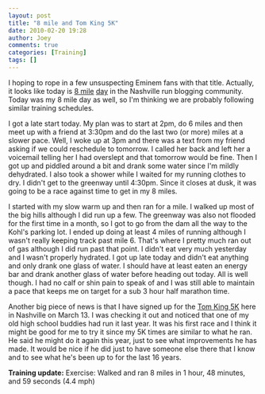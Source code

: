 ```yaml
---
layout: post
title: "8 mile and Tom King 5K"
date: 2010-02-20 19:28
author: Joey
comments: true
categories: [Training]
tags: []
---
```

I hoping to rope in a few unsuspecting Eminem fans with that title. Actually, it looks like today is [8 mile](http://www.backofthepackrunning.com/2010/02/i-am-pretty-sure-this-is-our-last-hill.html) [day](http://runwithemily.blogspot.com/2010/02/running-uphill-is-great.html) in the Nashville run blogging community. Today was my 8 mile day as well, so I'm thinking we are probably following similar training schedules.

I got a late start today. My plan was to start at 2pm, do 6 miles and then meet up with a friend at 3:30pm and do the last two (or more) miles at a slower pace. Well, I woke up at 3pm and there was a text from my friend asking if we could reschedule to tomorrow. I called her back and left her a voicemail telling her I had overslept and that tomorrow would be fine. Then I got up and piddled around a bit and drank some water since I'm mildly dehydrated. I also took a shower while I waited for my running clothes to dry. I didn't get to the greenway until 4:30pm. Since it closes at dusk, it was going to be a race against time to get in my 8 miles.

I started with my slow warm up and then ran for a mile. I walked up most of the big hills although I did run up a few. The greenway was also not flooded for the first time in a month, so I got to go from the dam all the way to the Kohl's parking lot. I ended up doing at least 4 miles of running although I wasn't really keeping track past mile 6. That's where I pretty much ran out of gas although I did run past that point. I didn't eat very much yesterday and I wasn't properly hydrated. I got up late today and didn't eat anything and only drank one glass of water. I should have at least eaten an energy bar and drank another glass of water before heading out today. All is well though. I had no calf or shin pain to speak of and I was still able to maintain a pace that keeps me on target for a sub 3 hour half marathon time.

Another big piece of news is that I have signed up for the [Tom King 5K](http://www.tomkingclassic.com/) here in Nashville on March 13. I was checking it out and noticed that one of my old high school buddies had run it last year. It was his first race and I think it might be good for me to try it since my 5K times are similar to what he ran. He said he might do it again this year, just to see what improvements he has made. It would be nice if he did just to have someone else there that I know and to see what he's been up to for the last 16 years.

**Training update:**
Exercise: Walked and ran 8 miles in 1 hour, 48 minutes, and 59 seconds (4.4 mph)
